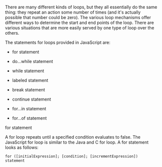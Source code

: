 There are many different kinds of loops, but they all essentially do the same thing: they repeat an action some number of times (and it's actually possible that number could be zero). The various loop mechanisms offer different ways to determine the start and end points of the loop. There are various situations that are more easily served by one type of loop over the others.


The statements for loops provided in JavaScript are:

- for statement

- do...while statement

- while statement

- labeled statement

- break statement

- continue statement

- for...in statement

- for...of statement

for statement

A for loop repeats until a specified condition evaluates to false. The JavaScript for loop is similar to the Java and C for loop. A for statement looks as follows:


```
for ([initialExpression]; [condition]; [incrementExpression]) statement
```
